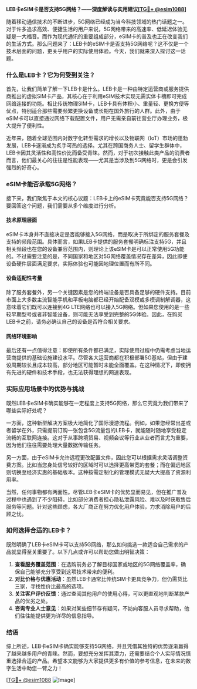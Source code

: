 **LEB卡eSIM卡是否支持5G网络？——深度解读与实用建议[[TG💪+ @esim1088](https://t.me/s/esim1088)]**

随着移动通信技术的不断进步，5G网络已经成为当今科技领域的热门话题之一。对于许多追求高效、便捷生活的用户来说，5G网络带来的高速率、低延迟体验无疑是一大福音。而作为现代通讯的重要组成部分，eSIM卡的普及也正在改变我们的生活方式。那么问题来了：LEB卡的eSIM卡是否支持5G网络呢？这不仅是一个技术层面的问题，更关乎用户的实际使用体验。今天，我们就来深入探讨这一话题。

### 什么是LEB卡？它为何受到关注？

首先，让我们简单了解一下LEB卡是什么。LEB卡是一种由特定运营商或服务提供商推出的虚拟SIM卡产品，其核心在于利用eSIM技术实现无需实体卡槽即可完成网络连接的功能。相比传统物理SIM卡，LEB卡具有体积小、重量轻、更换方便等优点，特别适合那些需要频繁更换设备或长期在国外旅行的人群。此外，由于eSIM卡可以直接通过网络下载配置文件，用户无需亲自前往营业厅办理业务，极大提升了便利性。

近年来，随着全球范围内对数字化转型需求的增长以及物联网（IoT）市场的蓬勃发展，LEB卡逐渐成为炙手可热的选择。尤其在跨国商务人士、留学生群体中，LEB卡因其灵活性和高性价比而备受青睐。然而，对于初次接触此类产品的消费者而言，他们最关心的往往是性能表现——尤其是当涉及到5G网络时，更是会引发强烈的好奇心。

### eSIM卡能否承载5G网络？

接下来，我们聚焦于本文的核心议题：LEB卡上的eSIM卡究竟能否支持5G网络？要回答这个问题，我们需要从多个维度进行分析。

#### 技术原理层面

eSIM卡本身并不直接决定是否能够接入5G网络，而是取决于所绑定的服务套餐及支持的频段范围。具体而言，如果LEB卡提供的服务套餐明确标注支持5G，并且相关频段也在您的设备兼容范围内，则理论上该eSIM卡是可以正常使用5G功能的。不过需要注意的是，不同国家和地区对5G网络覆盖情况存在差异，因此即便设备硬件层面满足要求，实际体验也可能因地理位置而有所不同。

#### 设备适配性考量

除了服务套餐外，另一个关键因素是您的终端设备是否具备足够的硬件支持。目前市面上大多数主流智能手机和平板电脑都已经开始配备双模或多模调制解调器，这意味着它们既可以连接到4G LTE网络也可以接入5G网络。但如果您使用的是一些较早期型号或者非智能设备，则可能无法享受到完整的5G体验。因此，在购买LEB卡之前，请务必确认自己的设备是否符合相关要求。

#### 网络环境影响

最后还有一点值得注意：即使所有条件都已满足，实际使用过程中仍需考虑当地运营商提供的基础设施建设水平。尽管各大运营商都在积极部署5G基站，但由于建设周期较长且成本较高，部分地区可能暂时未能全面覆盖。在这种情况下，即使拥有先进的硬件和技术手段，也无法获得理想的网速表现。

### 实际应用场景中的优势与挑战

既然LEB卡eSIM卡确实能够在一定程度上支持5G网络，那么它究竟为我们带来了哪些实际好处呢？

一方面，这种新型解决方案极大地简化了国际漫游流程。例如，如果您经常出差或者留学在外，只需提前订购一张包含5G流量包的LEB卡，就能随时随地享受稳定流畅的互联网连接。这对于从事跨境贸易、视频会议等行业从业者而言尤为重要，因为他们往往需要处理大量数据传输任务。

另一方面，由于eSIM卡允许远程更改配置文件，因此您可以根据需求灵活调整资费方案。比如当您身处信号较好的区域时可以选择更高带宽的套餐；而在偏远地区则切换至经济实惠的基础版本。这种按需定制化的管理模式无疑大大提高了资源利用率。

当然，任何事物都有两面性。尽管LEB卡eSIM卡的优势显而易见，但在推广普及过程中也遇到了不少阻碍。比如部分消费者担心隐私泄露风险、难以及时获取售后服务等问题。针对这些顾虑，各大厂商正在努力优化用户体验，力求消除用户的后顾之忧。

### 如何选择合适的LEB卡？

既然明确了LEB卡eSIM卡可以支持5G网络，那么如何挑选一款适合自己需求的产品就显得至关重要了。以下几点或许可以帮助您做出明智决策：

1. **查看服务覆盖范围**：在选购前务必了解目标国家或地区的5G网络覆盖率，确保自己能够充分享受到这项技术带来的便利。
2. **对比价格与优惠活动**：虽然LEB卡通常比传统SIM卡更具竞争力，但仍需货比三家，寻找性价比最高的选项。
3. **关注客户评价反馈**：通过查阅其他用户的使用心得，可以更直观地判断某款产品的优劣之处。
4. **咨询专业人士意见**：如果对某些细节存有疑问，不妨向客服人员寻求帮助，他们往往能提供更为详尽的信息指导。

### 结语

综上所述，LEB卡eSIM卡确实能够支持5G网络，并且凭借其独特的优势逐渐赢得了越来越多用户的青睐。然而，要想充分发挥其潜力，还需要结合个人实际情况慎重选择合适的产品。希望本文能够为大家提供更多有价值的参考信息，在未来的数字生活中助您一臂之力！

[[TG💪+ @esim1088](https://t.me/s/esim1088) ![Image](https://i.postimg.cc/4NQfJmqS/Snipaste-2025-05-13-00-14-12.png)]